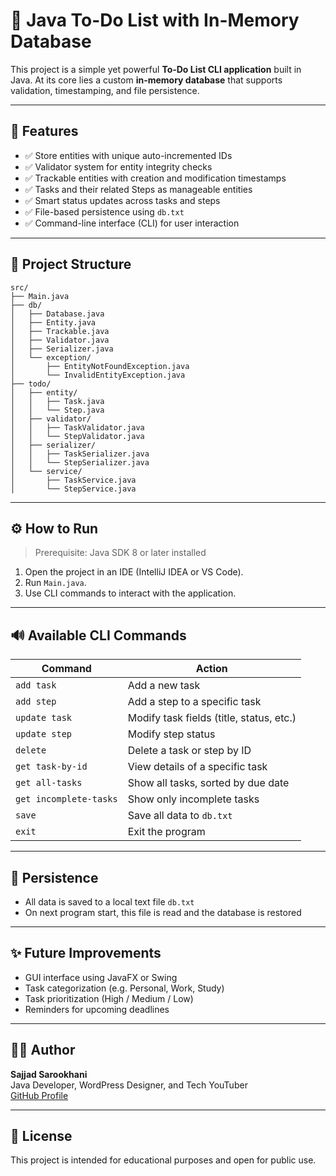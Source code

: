 # 📝 Java To-Do List with In-Memory Database

This project is a simple yet powerful **To-Do List CLI application** built in Java. At its core lies a custom **in-memory database** that supports validation, timestamping, and file persistence.

---

## 📆 Features

- ✅ Store entities with unique auto-incremented IDs
- ✅ Validator system for entity integrity checks
- ✅ Trackable entities with creation and modification timestamps
- ✅ Tasks and their related Steps as manageable entities
- ✅ Smart status updates across tasks and steps
- ✅ File-based persistence using `db.txt`
- ✅ Command-line interface (CLI) for user interaction

---

## 📂 Project Structure

```
src/
├── Main.java
├── db/
│   ├── Database.java
│   ├── Entity.java
│   ├── Trackable.java
│   ├── Validator.java
│   ├── Serializer.java
│   └── exception/
│       ├── EntityNotFoundException.java
│       └── InvalidEntityException.java
├── todo/
│   ├── entity/
│   │   ├── Task.java
│   │   └── Step.java
│   ├── validator/
│   │   ├── TaskValidator.java
│   │   └── StepValidator.java
│   ├── serializer/
│   │   ├── TaskSerializer.java
│   │   └── StepSerializer.java
│   └── service/
│       ├── TaskService.java
│       └── StepService.java
```

---

## ⚙️ How to Run

> Prerequisite: Java SDK 8 or later installed

1. Open the project in an IDE (IntelliJ IDEA or VS Code).
2. Run `Main.java`.
3. Use CLI commands to interact with the application.

---

## 🔊 Available CLI Commands

| Command | Action |
|---------|--------|
| `add task` | Add a new task |
| `add step` | Add a step to a specific task |
| `update task` | Modify task fields (title, status, etc.) |
| `update step` | Modify step status |
| `delete` | Delete a task or step by ID |
| `get task-by-id` | View details of a specific task |
| `get all-tasks` | Show all tasks, sorted by due date |
| `get incomplete-tasks` | Show only incomplete tasks |
| `save` | Save all data to `db.txt` |
| `exit` | Exit the program |

---

## 📃 Persistence

- All data is saved to a local text file `db.txt`
- On next program start, this file is read and the database is restored

---

## ✨ Future Improvements

- GUI interface using JavaFX or Swing
- Task categorization (e.g. Personal, Work, Study)
- Task prioritization (High / Medium / Low)
- Reminders for upcoming deadlines

---

## 👨‍💼 Author

**Sajjad Sarookhani**  
Java Developer, WordPress Designer, and Tech YouTuber  
[GitHub Profile](https://github.com/sajjadsaroo)

---

## 📄 License

This project is intended for educational purposes and open for public use.
